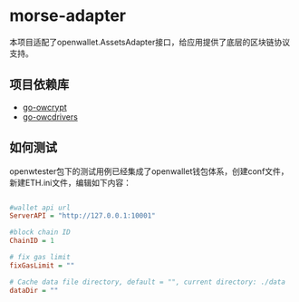 # morse-adapter

本项目适配了openwallet.AssetsAdapter接口，给应用提供了底层的区块链协议支持。

## 项目依赖库

- [go-owcrypt](https://github.com/blocktree/go-owcrypt.git)
- [go-owcdrivers](https://github.com/blocktree/.git)

## 如何测试

openwtester包下的测试用例已经集成了openwallet钱包体系，创建conf文件，新建ETH.ini文件，编辑如下内容：

```ini

#wallet api url
ServerAPI = "http://127.0.0.1:10001"

#block chain ID
ChainID = 1

# fix gas limit
fixGasLimit = ""

# Cache data file directory, default = "", current directory: ./data
dataDir = ""

```
